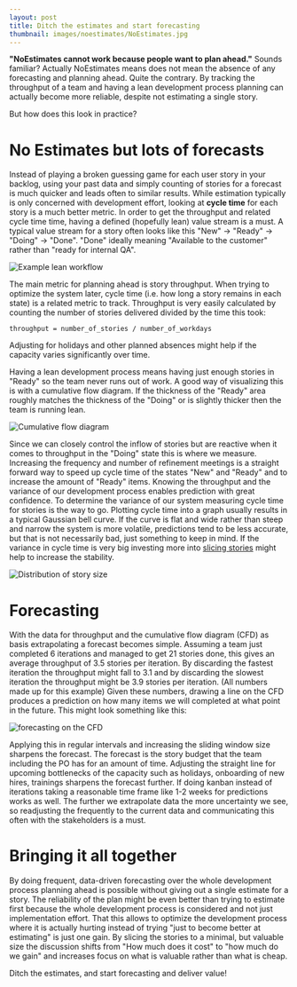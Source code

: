 ```yaml
---
layout: post
title: Ditch the estimates and start forecasting 
thumbnail: images/noestimates/NoEstimates.jpg
---
```


**"NoEstimates cannot work because people want to plan ahead."** Sounds familiar? Actually NoEstimates means does not mean the absence of any forecasting and planning ahead. Quite the contrary. By tracking the throughput of a team and having a lean development process planning can actually become more reliable, despite not estimating a single story.

But how does this look in practice? 

# No Estimates but lots of forecasts

Instead of playing a broken guessing game for each user story in your backlog, using your past data and simply counting of stories for a forecast is much quicker and leads often to similar results. While estimation typically is only concerned with development effort, looking at **cycle time** for each story is a much better metric. In order to get the throughput and related cycle time time, having a defined (hopefully lean) value stream is a must. 
A typical value stream for a story often looks like this "New" -> "Ready" -> "Doing" -> "Done". "Done" ideally meaning "Available to the customer" rather than "ready for internal QA". 

![Example lean workflow]({{site.baseurl}}/images/noestimates/example-workflow.jpg)

The main metric for planning ahead is story throughput. When trying to optimize the system later, cycle time (i.e. how long a story remains in each state) is a related metric to track.
Throughput is very easily calculated by counting the number of stories delivered divided by the time this took:
```
throughput = number_of_stories / number_of_workdays
```

Adjusting for holidays and other planned absences might help if the capacity varies significantly over time. 

Having a lean development process means having just enough stories in "Ready" so the team never runs out of work. A good way of visualizing this is with a cumulative flow diagram. If the thickness of the "Ready" area roughly matches the thickness of the "Doing" or is slightly thicker then the team is running lean. 

![Cumulative flow diagram]({{site.baseurl}}/images/noestimates/cumulative-flow-diagram.png)

Since we can closely control the inflow of stories but are reactive when it comes to throughput in the "Doing" state this is where we measure. Increasing the frequency and number of refinement meetings is a straight forward way to speed up cycle time of the states "New" and "Ready" and to increase the amount of "Ready" items. 
Knowing the throughput and the variance of our development process enables prediction with great confidence. To determine the variance of our system measuring cycle time for stories is the way to go. 
Plotting cycle time into a graph usually results in a typical Gaussian bell curve. If the curve is flat and wide rather than steep and narrow the system is more volatile, predictions tend to be less accurate, but that is not necessarily bad, just something to keep in mind.
If the variance in cycle time is very big investing more into [slicing stories](https://dominikberner.ch/the-art-of-slicing/) might help to increase the stability. 

![Distribution of story size]({{site.baseurl}}/images/noestimates/size-distribution.png)

# Forecasting

With the data for throughput and the cumulative flow diagram (CFD) as basis extrapolating a forecast becomes simple.
Assuming a team just completed 6 iterations and managed to get 21 stories done, this gives an average throughput of 3.5 stories per iteration.
By discarding the fastest iteration the throughput might fall to 3.1 and by discarding the slowest iteration the throughput might be 3.9 stories per iteration. (All numbers made up for this example)
Given these numbers, drawing a line on the CFD produces a prediction on how many items we will completed at what point in the future. This might look something like this: 

![forecasting on the CFD]({{site.baseurl}}/images/noestimates/forecasting.png)

Applying this in regular intervals and increasing the sliding window size sharpens the forecast. The forecast is the story budget that the team including the PO has for an amount of time. Adjusting the straight line for upcoming bottlenecks of the capacity such as holidays, onboarding of new hires, trainings sharpens the forecast further. 
If doing kanban instead of iterations taking a reasonable time frame like 1-2 weeks for predictions works as well. The further we extrapolate data the more uncertainty we see, so readjusting the frequently to the current data and communicating this often with the stakeholders is a must. 

# Bringing it all together 

By doing frequent, data-driven forecasting over the whole development process planning ahead is possible without giving out a single estimate for a story. The reliability of the plan might be even better than trying to estimate first because the whole development process is considered and not just implementation effort.
That this allows to optimize the development process where it is actually hurting instead of trying "just to become better at estimating" is just one gain. By slicing the stories to a minimal, but valuable size the discussion shifts from "How much does it cost" to "how much do we gain" and increases focus on what is valuable rather than what is cheap. 

Ditch the estimates, and start forecasting and deliver value! 



